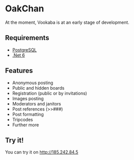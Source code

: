 # OakChan
At the moment, Vookaba is at an early stage of development. 

## Requirements
* [PostgreSQL](https://www.postgresql.org/)
* [.Net 6](https://dotnet.microsoft.com/)
## Features
- Anonymous posting
- Public and hidden boards
- Registration (public or by invitations)
- Images posting
- Moderators and janitors
- Post references (>>###)
- Post formatting
- Tripcodes
- Further more
## Try it!
You can try it on http://185.242.84.5
